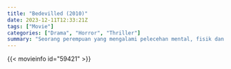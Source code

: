 ```yaml
---
title: "Bedevilled (2010)"
date: 2023-12-11T12:33:21Z
tags: ["Movie"]
categories: ["Drama", "Horror", "Thriller"]
summary: "Seorang perempuan yang mengalami pelecehan mental, fisik dan seksual di pulau terpencil mencari jalan keluar."
---
```



<mux-player stream-type="on-demand"
src="https://kp3d-my.sharepoint.com/personal/ryoo_kp3d_onmicrosoft_com/_layouts/15/download.aspx?share=EaRFMXYVjZtKrcayF9PW_QgBa1TV8H3ioEUnt1sqCmL23A" prefer-playback="mse" controls>

</mux-player>


{{< movieinfo id="59421" >}}

<script src="https://cdn.jsdelivr.net/npm/@mux/mux-player"></script>

 <script type="application/ld+json ">
{
"@context": "https://schema.org/",
"@type": "VideoObject",
"name": "Bedevilled (2010)",
"contentUrl": "https://stream.mux.com/scrpcKt14DHxM9q6cI24JrQQoOBsEU47JWnqFTgfsXM.m3u8",
"thumbnailUrl": "https://www.themoviedb.org/t/p/original/6GCpFVeJRRPlfvYu6VaydpFHoCL.jpg?width=314&fit_mode=preserve&time=25",
"uploadDate": "2023-12-11T12:33:21Z",
}

</script>